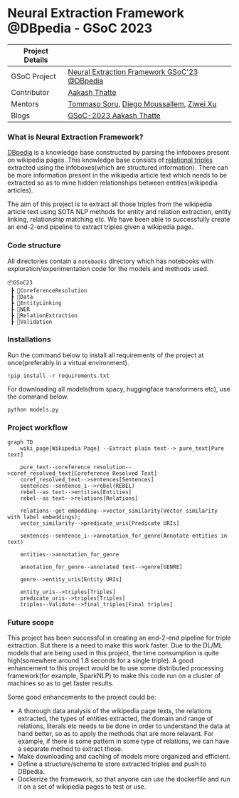# Neural Extraction Framework @DBpedia - GSoC 2023

|   Project Details     | |
|-------------|-------------|
| GSoC Project | [Neural Extraction Framework GSoC'23 @DBpedia](https://summerofcode.withgoogle.com/programs/2023/projects/cKuagkf8)        |
| Contributor | [Aakash Thatte](https://www.linkedin.com/in/aakash-thatte/) |
| Mentors | [Tommaso Soru](https://github.com/mommi84), [Diego Moussallem](https://github.com/DiegoMoussallem), [Ziwei Xu](https://github.com/zoeNantes)|
| Blogs | [GSoC-2023 Aakash Thatte](https://sky-2002.github.io/) |

### What is Neural Extraction Framework?
[DBpedia](https://www.dbpedia.org/) is a knowledge base constructed by parsing the infoboxes present on wikipedia pages. This knowledge base consists of [relational triples](https://en.wikipedia.org/wiki/Semantic_triple) extracted using the infoboxes(which are structured information). There can be more information present in the wikipedia article text which needs to be extracted so as to mine hidden relationships between entities(wikipedia articles). 

The aim of this project is to extract all those triples from the wikipedia article text using SOTA NLP methods for entity and relation extraction, entity linking, relationship matching etc. We have been able to successfully create an end-2-end pipeline to extract triples given a wikipedia page.
### Code structure
All directories contain a `notebooks` directory which has notebooks with exploration/experimentation code for the models and methods used. 
```
📦GSoC23
 ┣ 📂CoreferenceResolution
 ┣ 📂Data
 ┣ 📂EntityLinking
 ┣ 📂NER
 ┣ 📂RelationExtraction
 ┣ 📂Validation
```

### Installations 
Run the command below to install all requirements of the project at once(preferably in a virtual environment).
```
!pip install -r requirements.txt
```

For downloading all models(from spacy, huggingface transformers etc), use the command below.
```
python models.py
```

### Project workflow
```mermaid
graph TD
    wiki_page[Wikipedia Page] --Extract plain text--> pure_text[Pure text]

    pure_text--coreference resolution-->coref_resolved_text[Coreference Resolved Text]
    coref_resolved_text-->sentences[Sentences]
    sentences--sentence_i-->rebel(REBEL)
    rebel--as text-->entities[Entities]
    rebel--as text-->relations[Relations]
    
    relations--get embedding-->vector_similarity(Vector similarity with label embeddings);
    vector_similarity-->predicate_uris[Predicate URIs]

    sentences--sentence_i-->annotation_for_genre(Annotate entities in text)

    entities-->annotation_for_genre

    annotation_for_genre--annotated text-->genre[GENRE]

    genre-->entity_uris[Entity URIs]
    
    entity_uris-->triples[Triples]
    predicate_uris-->triples[Triples]
    triples--Validate-->final_triples[Final triples]
```

### Future scope
This project has been successful in creating an end-2-end pipeline for triple extraction. But there is a need to make this work faster. Due to the DL/ML models that are being used in this project, the time consumption is quite high(somewhere around 1.8 seconds for a single triple). A good enhancement to this project would be to use some distributed processing framework(for example, SparkNLP) to make this code run on a cluster of machines so as to get faster results.

Some good enhancements to the project could be:
- A thorough data analysis of the wikipedia page texts, the relations extracted, the types of entities extracted, the domain and range of relations, literals etc needs to be done in order to understand the data at hand better, so as to apply the methods that are more relavant. For example, if there is some pattern in some type of relations, we can have a separate method to extract those.
- Make downloading and caching of models more organized and efficient.
- Define a structure/schema to store extracted triples and push to DBpedia.
- Dockerize the framework, so that anyone can use the dockerfile and run it on a set of wikipedia pages to test or use.